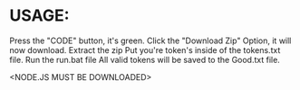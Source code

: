 # USAGE:
Press the "CODE" button, it's green. Click the "Download Zip" Option, it will now download.
Extract the zip
Put you're token's inside of the tokens.txt file.
Run the run.bat file
All valid tokens will be saved to the Good.txt file.

<NODE.JS MUST BE DOWNLOADED>
